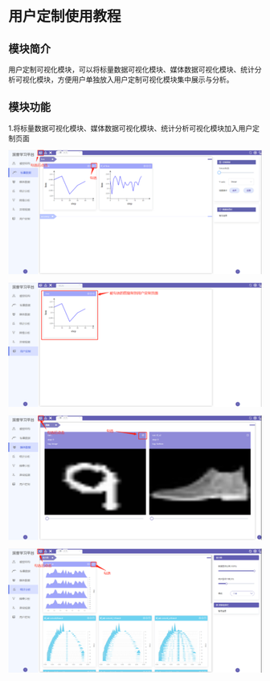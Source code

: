 # 用户定制使用教程
## 模块简介
用户定制可视化模块，可以将标量数据可视化模块、媒体数据可视化模块、统计分析可视化模块，方便用户单独放入用户定制可视化模块集中展示与分析。
## 模块功能
1.将标量数据可视化模块、媒体数据可视化模块、统计分析可视化模块加入用户定制页面

![func1.1](./images/custom/func1.1.png)

![func1.2](./images/custom/func1.2.png)

![func1.3](./images/custom/func1.3.png)

![func1.4](./images/custom/func1.4.png)
